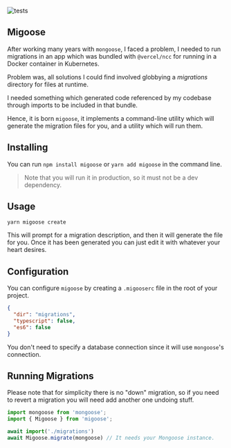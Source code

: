 ![tests](https://github.com/leonardoventurini/migoose/actions/workflows/tests.yml/badge.svg)

## Migoose

After working many years with `mongoose`, I faced a problem, I needed to run migrations in an app which was bundled
with `@vercel/ncc` for running in a Docker container in Kubernetes.

Problem was, all solutions I could find involved globbying a _migrations_ directory for files at runtime.

I needed something which generated code referenced by my codebase through imports to be included in that bundle.

Hence, it is born `migoose`, it implements a command-line utility which will generate the migration files for you, and a
utility which will run them.

## Installing

You can run `npm install migoose` or `yarn add migoose` in the command line.


> Note that you will run it in production, so it must not be a dev dependency.

## Usage

```shell
yarn migoose create
```

This will prompt for a migration description, and then it will generate the file for you. Once it has been generated you
can just edit it with whatever your heart desires.

## Configuration

You can configure `migoose` by creating a `.migooserc` file in the root of your project.

```json
{
  "dir": "migrations",
  "typescript": false,
  "es6": false
}
```

You don't need to specify a database connection since it will use `mongoose`'s connection.

## Running Migrations

Please note that for simplicity there is no "down" migration, so if you need to revert a migration you will need add
another one undoing stuff.

```js
import mongoose from 'mongoose';
import { Migoose } from 'migoose';

await import('./migrations')
await Migoose.migrate(mongoose) // It needs your Mongoose instance.
```
